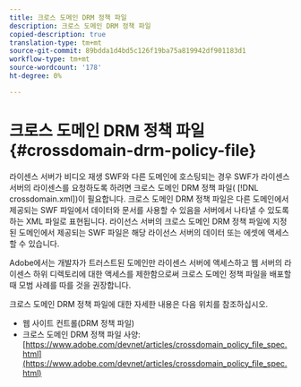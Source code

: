 ```yaml
---
title: 크로스 도메인 DRM 정책 파일
description: 크로스 도메인 DRM 정책 파일
copied-description: true
translation-type: tm+mt
source-git-commit: 89bdda1d4bd5c126f19ba75a819942df901183d1
workflow-type: tm+mt
source-wordcount: '178'
ht-degree: 0%

---
```



# 크로스 도메인 DRM 정책 파일 {#crossdomain-drm-policy-file}

라이센스 서버가 비디오 재생 SWF와 다른 도메인에 호스팅되는 경우 SWF가 라이센스 서버의 라이센스를 요청하도록 하려면 크로스 도메인 DRM 정책 파일( [!DNL crossdomain.xml])이 필요합니다. 크로스 도메인 DRM 정책 파일은 다른 도메인에서 제공되는 SWF 파일에서 데이터와 문서를 사용할 수 있음을 서버에서 나타낼 수 있도록 하는 XML 파일로 표현됩니다. 라이선스 서버의 크로스 도메인 DRM 정책 파일에 지정된 도메인에서 제공되는 SWF 파일은 해당 라이선스 서버의 데이터 또는 에셋에 액세스할 수 있습니다.

Adobe에서는 개발자가 트러스트된 도메인만 라이센스 서버에 액세스하고 웹 서버의 라이센스 하위 디렉토리에 대한 액세스를 제한함으로써 크로스 도메인 정책 파일을 배포할 때 모범 사례를 따를 것을 권장합니다.

크로스 도메인 DRM 정책 파일에 대한 자세한 내용은 다음 위치를 참조하십시오.

* 웹 사이트 컨트롤(DRM 정책 파일)
* 크로스 도메인 DRM 정책 파일 사양:[https://www.adobe.com/devnet/articles/crossdomain_policy_file_spec.html](https://www.adobe.com/devnet/articles/crossdomain_policy_file_spec.html)

